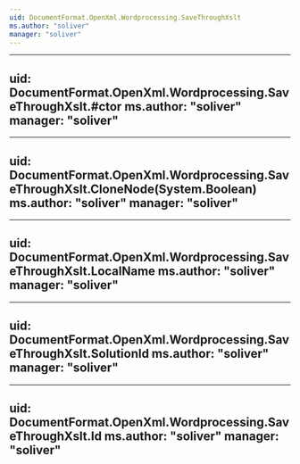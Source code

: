 ```yaml
---
uid: DocumentFormat.OpenXml.Wordprocessing.SaveThroughXslt
ms.author: "soliver"
manager: "soliver"
---
```


---
uid: DocumentFormat.OpenXml.Wordprocessing.SaveThroughXslt.#ctor
ms.author: "soliver"
manager: "soliver"
---

---
uid: DocumentFormat.OpenXml.Wordprocessing.SaveThroughXslt.CloneNode(System.Boolean)
ms.author: "soliver"
manager: "soliver"
---

---
uid: DocumentFormat.OpenXml.Wordprocessing.SaveThroughXslt.LocalName
ms.author: "soliver"
manager: "soliver"
---

---
uid: DocumentFormat.OpenXml.Wordprocessing.SaveThroughXslt.SolutionId
ms.author: "soliver"
manager: "soliver"
---

---
uid: DocumentFormat.OpenXml.Wordprocessing.SaveThroughXslt.Id
ms.author: "soliver"
manager: "soliver"
---
